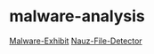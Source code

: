 # malware-analysis

[Malware-Exhibit](https://github.com/alvin-tosh/Malware-Exhibit)
[Nauz-File-Detector](https://github.com/horsicq/Nauz-File-Detector)
